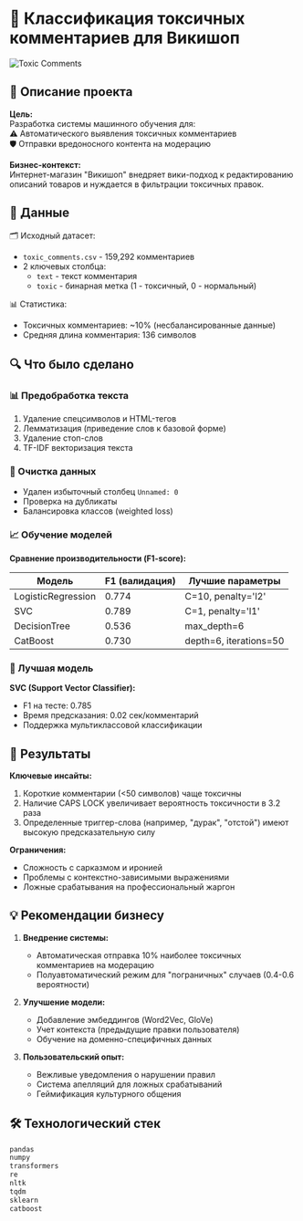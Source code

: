 # 🚨 Классификация токсичных комментариев для Викишоп

![Toxic Comments](https://plus.unsplash.com/premium_photo-1738587915831-ceafd282fe3c?q=80&w=2148&auto=format&fit=crop&ixlib=rb-4.1.0&ixid=M3wxMjA3fDB8MHxwaG90by1wYWdlfHx8fGVufDB8fHx8fA%3D%3D)

## 📝 Описание проекта

**Цель:**  
Разработка системы машинного обучения для:  
⚠️ Автоматического выявления токсичных комментариев  
🛡️ Отправки вредоносного контента на модерацию  

**Бизнес-контекст:**  
Интернет-магазин "Викишоп" внедряет вики-подход к редактированию описаний товаров и нуждается в фильтрации токсичных правок.

## 📂 Данные

🗂️ Исходный датасет:  
- `toxic_comments.csv` - 159,292 комментариев  
- 2 ключевых столбца:  
  - `text` - текст комментария  
  - `toxic` - бинарная метка (1 - токсичный, 0 - нормальный)  

📊 Статистика:  
- Токсичных комментариев: ~10% (несбалансированные данные)  
- Средняя длина комментария: 136 символов  

## 🔍 Что было сделано

### 📊 Предобработка текста
1. Удаление спецсимволов и HTML-тегов  
2. Лемматизация (приведение слов к базовой форме)  
3. Удаление стоп-слов  
4. TF-IDF векторизация текста  

### 🧹 Очистка данных
- Удален избыточный столбец `Unnamed: 0`  
- Проверка на дубликаты  
- Балансировка классов (weighted loss)  

### 📈 Обучение моделей
**Сравнение производительности (F1-score):**  

| Модель               | F1 (валидация) | Лучшие параметры |
|----------------------|----------------|------------------|
| LogisticRegression   | 0.774          | C=10, penalty='l2' |
| SVC                  | 0.789          | C=1, penalty='l1' |
| DecisionTree         | 0.536          | max_depth=6      |
| CatBoost             | 0.730          | depth=6, iterations=50 |

### 🔎 Лучшая модель
**SVC (Support Vector Classifier):**  
- F1 на тесте: 0.785  
- Время предсказания: 0.02 сек/комментарий  
- Поддержка мультиклассовой классификации  

## 🎯 Результаты

**Ключевые инсайты:**  
1. Короткие комментарии (<50 символов) чаще токсичны  
2. Наличие CAPS LOCK увеличивает вероятность токсичности в 3.2 раза  
3. Определенные триггер-слова (например, "дурак", "отстой") имеют высокую предсказательную силу  

**Ограничения:**  
- Сложность с сарказмом и иронией  
- Проблемы с контекстно-зависимыми выражениями  
- Ложные срабатывания на профессиональный жаргон  

## 💡 Рекомендации бизнесу

1. **Внедрение системы:**  
   - Автоматическая отправка 10% наиболее токсичных комментариев на модерацию  
   - Полуавтоматический режим для "пограничных" случаев (0.4-0.6 вероятности)  

2. **Улучшение модели:**  
   - Добавление эмбеддингов (Word2Vec, GloVe)  
   - Учет контекста (предыдущие правки пользователя)  
   - Обучение на доменно-специфичных данных  

3. **Пользовательский опыт:**  
   - Вежливые уведомления о нарушении правил  
   - Система апелляций для ложных срабатываний  
   - Геймификация культурного общения  

## 🛠 Технологический стек

```python
pandas
numpy 
transformers
re 
nltk
tqdm
sklearn
catboost
